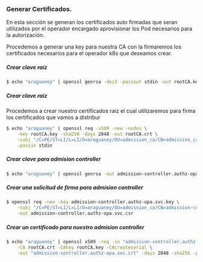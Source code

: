 
### Generar Certificados.

En esta sección se generan los certificados auto firmadas que seran utilizados por el operador encargado aprovisionar los Pod necesarios para la autorización.

Procedemos a generar una key para nuestra CA con la firmaremos los certificados necesarios para el operador k8s que deseamos crear. 

##### Crear clave raíz
```sh
$ echo "araguaney" | openssl genrsa -des3 -passout stdin -out rootCA.key 4096
```
##### Crear clave raíz

Procedemos a crear nuestro certificados raiz el cual utilizaremos para firma los certificados que vamos a distribur

```sh
$ echo "araguaney" | openssl req -x509 -new -nodes \
    -key rootCA.key -sha256 -days 2048 -out rootCA.crt \
    -subj "/C=PE/ST=LI/L=LI/O=araguaney/OU=admission_ca/CN=admission_ca/emailAddress=rafael.fernandez.ve@gmailcom" \
    -passin stdin
```


##### Crear clave para admision controller 

```sh
$ echo "araguaney" | openssl genrsa -out admission-controller.authz-opa.svc.key 2048 -passout stdin
```

##### Crear una solicitud de firma para admision controller

```sh
$ openssl req -new -key admission-controller.authz-opa.svc.key \
    -subj "/C=PE/ST=LI/L=LI/O=araguaney/OU=admission_ca/CN=admission-controller.authz-opa.svc/emailAddress=rafael.fernandez.ve@gmailcom" \
    -out admission-controller.authz-opa.svc.csr
```

##### Crear un certificado para nuestro admision controller 

```sh
$ echo "araguaney" | openssl x509 -req -in "admission-controller.authz-opa.svc.csr" \
    -CA rootCA.crt -CAkey rootCA.key -CAcreateserial \
    -out "admission-controller.authz-opa.svc.crt" -days 2048 -sha256 -passin stdin
```